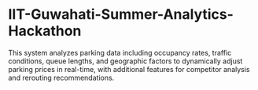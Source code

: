 # IIT-Guwahati-Summer-Analytics-Hackathon
This system analyzes parking data including occupancy rates, traffic conditions, queue lengths, and geographic factors to dynamically adjust parking prices in real-time, with additional features for competitor analysis and rerouting recommendations.

